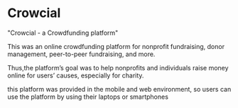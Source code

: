 # Crowcial
"Crowcial - a Crowdfunding platform"

This was an online crowdfunding platform for nonprofit fundraising, donor management, peer-to-peer fundraising, and more.

Thus,the platform’s goal was to help nonprofits and individuals raise money online for users’ causes, especially for charity.

this platform was provided in the mobile and web environment, so users can use the platform by using their laptops or smartphones
